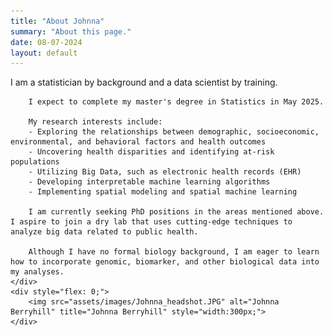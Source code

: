 ```yaml
---
title: "About Johnna"
summary: "About this page."
date: 08-07-2024
layout: default
---
```

<div style="display: flex; align-items: center;">
    <div style="flex: 1;">
        I am a statistician by background and a data scientist by training.

        I expect to complete my master's degree in Statistics in May 2025.

        My research interests include:
        - Exploring the relationships between demographic, socioeconomic, environmental, and behavioral factors and health outcomes
        - Uncovering health disparities and identifying at-risk populations
        - Utilizing Big Data, such as electronic health records (EHR)
        - Developing interpretable machine learning algorithms
        - Implementing spatial modeling and spatial machine learning

        I am currently seeking PhD positions in the areas mentioned above. I aspire to join a dry lab that uses cutting-edge techniques to analyze big data related to public health.

        Although I have no formal biology background, I am eager to learn how to incorporate genomic, biomarker, and other biological data into my analyses.
    </div>
    <div style="flex: 0;">
        <img src="assets/images/Johnna_headshot.JPG" alt="Johnna Berryhill" title="Johnna Berryhill" style="width:300px;">
    </div>
</div>

